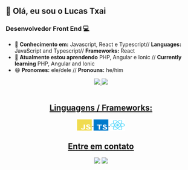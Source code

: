 ## 👋 Olá, eu sou o Lucas Txai

### Desenvolvedor Front End 💻

- 📝 **Conhecimento em:** Javascript, React e Typescript// **Languages:** JavaScript and Typescript// **Frameworks:** React
- 🌱 **Atualmente estou aprendendo** PHP, Angular e Ionic // **Currently learning** PHP, Angular and Ionic
- 😄 **Pronomes:** ele/dele // **Pronouns:** he/him 


<div align="center">
  <a href="https://github.com/LTxai">
  <img height="180em" src="https://github-readme-stats.vercel.app/api?username=LTxai&show_icons=true&theme=nightowl&include_all_commits=true&count_private=true"/>
  <img height="180em" src="https://github-readme-stats.vercel.app/api/top-langs/?username=LTxai&layout=compact&langs_count=7&theme=nightowl"/>
</div>

  
  
  
<div style="display: inline_block" align="center"><br>
  <h2>Linguagens / Frameworks:</h2>
  <img align="center" alt="Txai-Js" height="30" width="40" src="https://raw.githubusercontent.com/devicons/devicon/master/icons/javascript/javascript-plain.svg">
  <img align="center" alt="Txai-Typescript" height="30" width="40" src="https://raw.githubusercontent.com/devicons/devicon/master/icons/typescript/typescript-original.svg">
  <img align="center" alt="Txai-React" height="30" width="40" src="https://raw.githubusercontent.com/devicons/devicon/master/icons/react/react-original.svg">
</div>
  
  
 
 <div align="center"> 
   <h2>Entre em contato</h2>
 <a href="https://www.linkedin.com/in/ltxai/"><img src="https://img.shields.io/badge/LinkedIn-0077B5?style=for-the-badge&logo=linkedin&logoColor=white"></a>
 <a href="mailto:txaifonceca@gmail.com"><img src="https://img.shields.io/badge/Gmail-D14836?style=for-the-badge&logo=gmail&logoColor=white"></a>
  </div>
  
 
  
  
